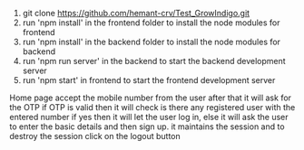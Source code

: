 1) git clone https://github.com/hemant-crv/Test_GrowIndigo.git  
2) run 'npm install' in the frontend folder to install the node modules for frontend
3) run 'npm install' in the backend folder to install the node modules for backend
4) run 'npm run server' in the backend to start the backend development server
5) run 'npm start' in frontend to start the frontend development server

Home page accept the mobile number from the user after that it will ask for the OTP
if OTP is valid then it will check is there any registered user with the entered number
if yes then it will let the user log in, else it will ask the user to enter the basic details and then sign up.
it maintains the session and to destroy the session click on the logout button
